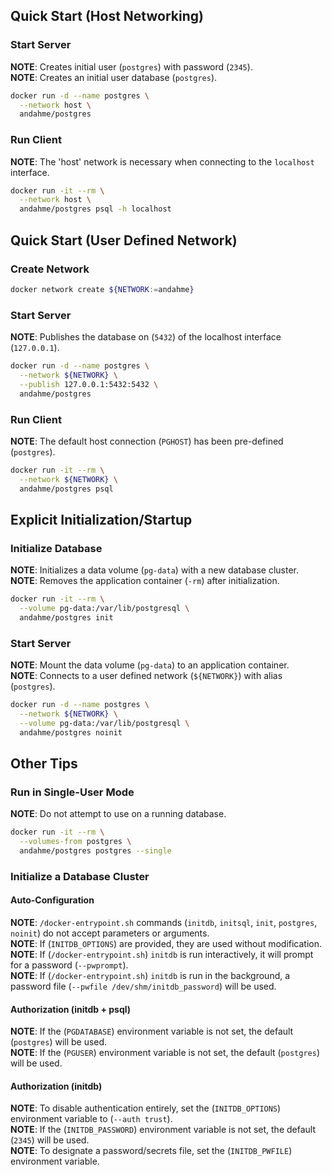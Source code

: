 ## Quick Start (Host Networking)

### Start Server
**NOTE**: Creates initial user (`postgres`) with password (`2345`).  
**NOTE**: Creates an initial user database (`postgres`).  
```bash
docker run -d --name postgres \
  --network host \
  andahme/postgres
```

### Run Client
**NOTE**: The 'host' network is necessary when connecting to the `localhost` interface.  
```bash
docker run -it --rm \
  --network host \
  andahme/postgres psql -h localhost
```


## Quick Start (User Defined Network)

### Create Network
```bash
docker network create ${NETWORK:=andahme}
```

### Start Server
**NOTE**: Publishes the database on (`5432`) of the localhost interface (`127.0.0.1`).  
```bash
docker run -d --name postgres \
  --network ${NETWORK} \
  --publish 127.0.0.1:5432:5432 \
  andahme/postgres
```

### Run Client
**NOTE**: The default host connection (`PGHOST`) has been pre-defined (`postgres`).   
```bash
docker run -it --rm \
  --network ${NETWORK} \
  andahme/postgres psql
```


## Explicit Initialization/Startup

### Initialize Database
**NOTE**: Initializes a data volume (`pg-data`) with a new database cluster.  
**NOTE**: Removes the application container (`-rm`) after initialization.  
```bash
docker run -it --rm \
  --volume pg-data:/var/lib/postgresql \
  andahme/postgres init
```

### Start Server
**NOTE**: Mount the data volume (`pg-data`) to an application container.  
**NOTE**: Connects to a user defined network (`${NETWORK}`) with alias (`postgres`).  
```bash
docker run -d --name postgres \
  --network ${NETWORK} \
  --volume pg-data:/var/lib/postgresql \
  andahme/postgres noinit
```


## Other Tips

### Run in Single-User Mode
**NOTE**: Do not attempt to use on a running database.  
```bash
docker run -it --rm \
  --volumes-from postgres \
  andahme/postgres postgres --single
```

### Initialize a Database Cluster

#### Auto-Configuration
**NOTE**: `/docker-entrypoint.sh` commands (`initdb`, `initsql`, `init`, `postgres`, `noinit`) do not accept parameters or arguments.  
**NOTE**: If (`INITDB_OPTIONS`) are provided, they are used without modification.  
**NOTE**: If (`/docker-entrypoint.sh`) `initdb` is run interactively, it will prompt for a password (`--pwprompt`).  
**NOTE**: If (`/docker-entrypoint.sh`) `initdb` is run in the background, a password file (`--pwfile /dev/shm/initdb_password`) will be used.  

#### Authorization (initdb + psql)
**NOTE**: If the (`PGDATABASE`) environment variable is not set, the default (`postgres`) will be used.  
**NOTE**: If the (`PGUSER`) environment variable is not set, the default (`postgres`) will be used.  

#### Authorization (initdb)
**NOTE**: To disable authentication entirely, set the (`INITDB_OPTIONS`) environment variable to (`--auth trust`).  
**NOTE**: If the (`INITDB_PASSWORD`) environment variable is not set, the default (`2345`) will be used.  
**NOTE**: To designate a password/secrets file, set the (`INITDB_PWFILE`) environment variable.  

